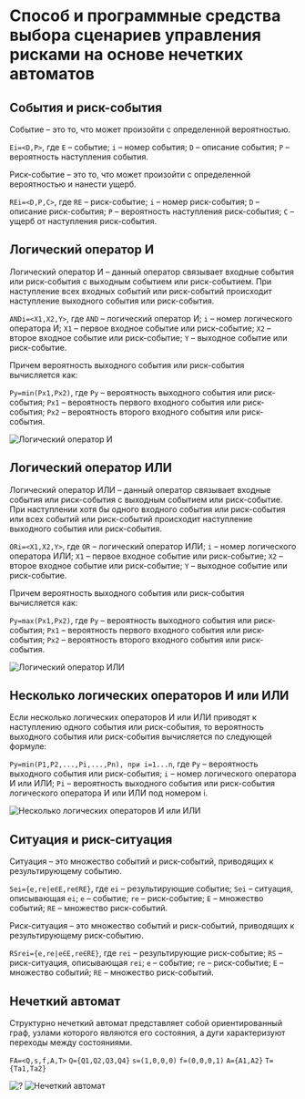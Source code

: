 # Способ и программные средства выбора сценариев управления рисками на основе нечетких автоматов

## События и риск-события
Событие – это то, что может произойти с определенной вероятностью.

`Ei=<D,P>`, где `E` – событие; `i` – номер события; `D` – описание события; `P` – вероятность наступления события.

Риск-событие – это то, что может произойти с определенной вероятностью и нанести ущерб.

`REi=<D,P,C>`, где `RE` – риск-событие; `i` – номер риск-события; `D` – описание риск-события; `P` – вероятность наступления риск-события; `C` – ущерб от наступления риск-события.

## Логический оператор И
Логический оператор И – данный оператор связывает входные события или риск-события с выходным событием или риск-событием. При наступление всех входных событий или риск-событий происходит наступление выходного события или риск-события.

`ANDi=<X1,X2,Y>`, где `AND` – логический оператор И; `i` – номер логического оператора И; `X1` – первое входное событие или риск-событие; `X2` – второе входное событие или риск-событие; `Y` – выходное событие или риск-событие.

Причем вероятность выходного события или риск-события вычисляется как:

`Py=min(Px1,Px2)`, где `Py` – вероятность выходного события или риск-события; `Px1` – вероятность первого входного события или риск-события; `Px2` – вероятность второго входного события или риск-события.

![Логический оператор И](https://github.com/codeBurger770/farm-frontend/raw/master/readme/1.png)

## Логический оператор ИЛИ
Логический оператор ИЛИ – данный оператор связывает входные события или риск-события с выходным событием или риск-событие. При наступлении хотя бы одного входного события или риск-события или всех событий или риск-событий происходит наступление выходного события или риск-события.

`ORi=<X1,X2,Y>`, где `OR` – логический оператор ИЛИ; `i` – номер логического оператора ИЛИ; `X1` – первое входное событие или риск-событие; `X2` – второе входное событие или риск-событие; `Y` – выходное событие или риск-событие.

Причем вероятность выходного события или риск-события вычисляется как:

`Py=max(Px1,Px2)`, где `Py` – вероятность выходного события или риск-события; `Px1` – вероятность первого входного события или риск-события; `Px2` – вероятность второго входного события или риск-события.

![Логический оператор ИЛИ](https://github.com/codeBurger770/farm-frontend/raw/master/readme/2.png)

## Несколько логических операторов И или ИЛИ
Если несколько логических операторов И или ИЛИ приводят к наступлению одного события или риск-события, то вероятность выходного события или риск-события вычисляется по следующей формуле:

`Py=min(P1,P2,...,Pi,...,Pn), при i=1...n`, где `Py` – вероятность выходного события или риск-события; `i` – номер логического оператора И или ИЛИ; `Pi` – вероятность выходного события или риск-события логического оператора И или ИЛИ под номером i.

![Несколько логических операторов И или ИЛИ](https://github.com/codeBurger770/farm-frontend/raw/master/readme/3.png)

## Ситуация и риск-ситуация
Ситуация – это множество событий и риск-событий, приводящих к результирующему событию.

`Sei={e,re|e∈E,re∈RE}`, где `ei` – результирующие событие; `Sei` – ситуация, описывающая `ei`; `e` – событие; `re` – риск-событие; `E` – множество событий; `RE` – множество риск-событий.

Риск-ситуация – это множество событий и риск-событий, приводящих к результирующему риск-событию.

`RSrei={e,re|e∈E,re∈RE}`, где `rei` – результирующие риск-событие; `RS` – риск-ситуация, описывающая `rei`; `e` – событие; `re` – риск-событие; `E` – множество событий; `RE` – множество риск-событий.

## Нечеткий автомат
Структурно нечеткий автомат представляет собой ориентированный граф, узлами которого являются его состояния, а дуги характеризуют переходы между состояниями.

`FA=<Q,s,f,A,T>`
`Q={Q1,Q2,Q3,Q4}`
`s=(1,0,0,0)`
`f=(0,0,0,1)`
`A={A1,A2}`
`T={Ta1,Ta2}`

![?](https://github.com/codeBurger770/farm-frontend/raw/master/readme/4.png)
![Нечеткий автомат](https://github.com/codeBurger770/farm-frontend/raw/master/readme/5.png)

